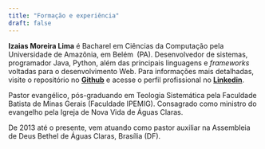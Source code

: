 ```yaml
---
title: "Formação e experiência"
draft: false
---
```

**Izaias Moreira Lima** é Bacharel em Ciências da Computação pela Universidade de Amazônia, em Belém<code>&nbsp;</code>(PA). Desenvolvedor de sistemas, programador Java, Python, além das principais linguagens e *frameworks* voltadas para o desenvolvimento Web. 
Para informações mais detalhadas, visite o repositório no **[Github](https://github.com/IzaiasLima?tab=repositories)** e acesse o perfil profissional no **[Linkedin](https://www.linkedin.com/in/izaiasmlima)**.

Pastor evangélico, pós-graduando em Teologia Sistemática pela Faculdade Batista de Minas Gerais (Faculdade IPEMIG). Consagrado como ministro do evangelho pela Igreja de Nova Vida de Águas Claras.

De 2013 até o presente, vem atuando como pastor auxiliar na Assembleia de Deus Bethel de Águas Claras, Brasília (DF).